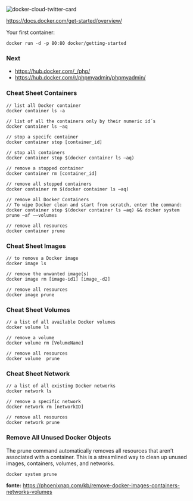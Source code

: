 ![docker-cloud-twitter-card](https://user-images.githubusercontent.com/1257048/95775203-5aa11300-0c98-11eb-9817-e440f1fc4627.png)

https://docs.docker.com/get-started/overview/

Your first container:

    docker run -d -p 80:80 docker/getting-started

### Next

- https://hub.docker.com/_/php/
- https://hub.docker.com/r/phpmyadmin/phpmyadmin/


### Cheat Sheet Containers

    // list all Docker container
    docker container ls -a

    // list of all the containers only by their numeric id´s
    docker container ls –aq 

    // stop a specifc container
    docker container stop [container_id]

    // stop all containers
    docker container stop $(docker container ls –aq)

    // remove a stopped container
    docker container rm [container_id]

    // remove all stopped containers
    docker container rm $(docker container ls –aq)

    // remove all Docker Containers
    // To wipe Docker clean and start from scratch, enter the command:
    docker container stop $(docker container ls –aq) && docker system prune –af ––volumes

    // remove all resources
    docker container prune

### Cheat Sheet Images

    // to remove a Docker image
    docker image ls

    // remove the unwanted image(s)
    docker image rm [image-id1] [image_-d2]

    // remove all resources
    docker image prune

### Cheat Sheet Volumes

    // a list of all available Docker volumes
    docker volume ls

    // remove a volume
    docker volume rm [VolumeName]

    // remove all resources
    docker volume  prune

### Cheat Sheet Network

    // a list of all existing Docker networks
    docker network ls

    // remove a specific network
    docker network rm [networkID]

    // remove all resources
    docker network prune

### Remove All Unused Docker Objects

The prune command automatically removes all resources that aren’t associated with a container. This is a streamlined way to clean up unused images, containers, volumes, and networks.

    docker system prune

__fonte:__ https://phoenixnap.com/kb/remove-docker-images-containers-networks-volumes
